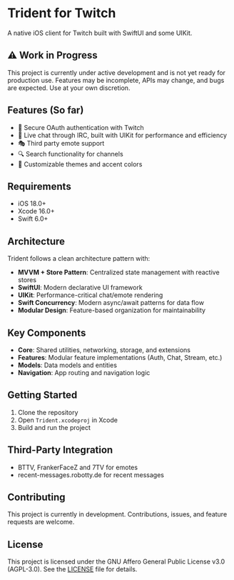 # Trident for Twitch

A native iOS client for Twitch built with SwiftUI and some UIKit.

## ⚠️ Work in Progress

This project is currently under active development and is not yet ready for production use. Features may be incomplete, APIs may change, and bugs are expected. Use at your own discretion.

## Features (So far)

- 🔐 Secure OAuth authentication with Twitch
- 💬 Live chat through IRC, built with UIKit for performance and efficiency
- 🎭 Third party emote support
- 🔍 Search functionality for channels
- 🎨 Customizable themes and accent colors

## Requirements

- iOS 18.0+
- Xcode 16.0+
- Swift 6.0+

## Architecture

Trident follows a clean architecture pattern with:

- **MVVM + Store Pattern**: Centralized state management with reactive stores
- **SwiftUI**: Modern declarative UI framework
- **UIKit**: Performance-critical chat/emote rendering
- **Swift Concurrency**: Modern async/await patterns for data flow
- **Modular Design**: Feature-based organization for maintainability

## Key Components

- **Core**: Shared utilities, networking, storage, and extensions
- **Features**: Modular feature implementations (Auth, Chat, Stream, etc.)
- **Models**: Data models and entities
- **Navigation**: App routing and navigation logic

## Getting Started

1. Clone the repository
2. Open `Trident.xcodeproj` in Xcode
4. Build and run the project

## Third-Party Integration

- BTTV, FrankerFaceZ and 7TV for emotes
- recent-messages.robotty.de for recent messages

## Contributing

This project is currently in development. Contributions, issues, and feature requests are welcome.

## License

This project is licensed under the GNU Affero General Public License v3.0 (AGPL-3.0). See the [LICENSE](LICENSE) file for details.
